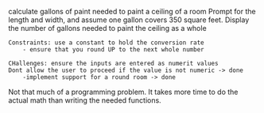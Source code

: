  calculate gallons of paint needed to paint a ceiling of a room
     Prompt for the length and width, and assume one gallon covers 350
     square feet. Display the number of gallons needed to paint the
     ceiling as a whole

    Constraints: use a constant to hold the conversion rate
        - ensure that you round UP to the next whole number

    CHallenges: ensure the inputs are entered as numerit values
    Dont allow the user to proceed if the value is not numeric -> done
        -implement support for a round room -> done

Not that much of a programming problem. It takes more time to do the actual math than writing the needed functions.